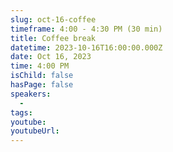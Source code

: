 ```yaml
---
slug: oct-16-coffee
timeframe: 4:00 - 4:30 PM (30 min)
title: Coffee break
datetime: 2023-10-16T16:00:00.000Z
date: Oct 16, 2023
time: 4:00 PM
isChild: false
hasPage: false
speakers:
  -
tags:
youtube:
youtubeUrl:
---
```

